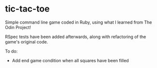 # tic-tac-toe

Simple command line game coded in Ruby, using what I learned from The Odin Project!

RSpec tests have been added afterwards, along with refactoring of the game's original code.

To do:

- Add end game condition when all squares have been filled
